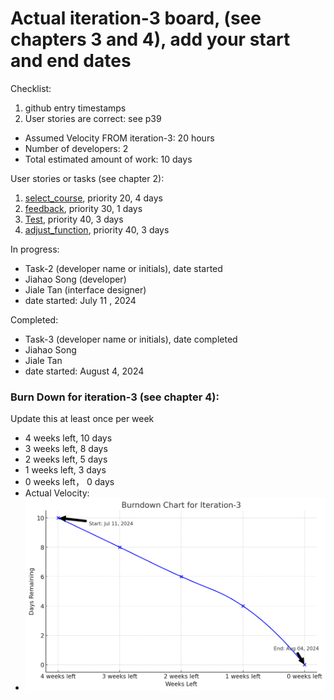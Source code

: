 # Actual iteration-3 board, (see chapters 3 and 4), add your start and end dates

Checklist:
1. github entry timestamps
2. User stories are correct: see p39

* Assumed Velocity FROM iteration-3: 20 hours
* Number of developers: 2
* Total estimated amount of work: 10 days

User stories or tasks (see chapter 2):
1. [select_course](../user_stories/select_course.md), priority 20, 4 days
2. [feedback](../user_stories/feedback.md), priority 30, 1 days
3. [Test](../user_stories/compete_tests.md), priority 40, 3 days
4. [adjust_function](../user_stories/adjust_function.md), priority 40, 3 days

In progress:
* Task-2 (developer name or initials), date started
* Jiahao Song (developer)
* Jiale Tan (interface designer)
* date started: July 11 , 2024

Completed:
* Task-3 (developer name or initials), date completed
* Jiahao Song
* Jiale Tan
* date started: August 4, 2024

### Burn Down for iteration-3 (see chapter 4):
Update this at least once per week
* 4 weeks left, 10 days
* 3 weeks left, 8 days
* 2 weeks left, 5 days
* 1 weeks left, 3 days
* 0 weeks left， 0 days
* Actual Velocity:
* ![img_6.png](img_6.png)
